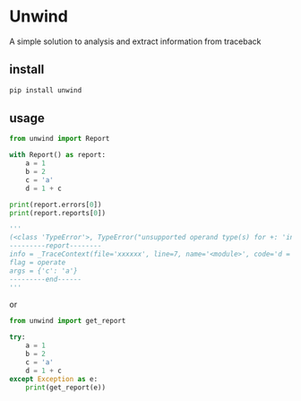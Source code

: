 # Unwind

A simple solution to analysis and extract information from traceback

## install

```bash
pip install unwind
```

## usage

```python
from unwind import Report

with Report() as report:
    a = 1
    b = 2
    c = 'a'
    d = 1 + c

print(report.errors[0])
print(report.reports[0])

'''
(<class 'TypeError'>, TypeError("unsupported operand type(s) for +: 'int' and 'str'"), <traceback object at xxxxx>)
---------report--------
info = _TraceContext(file='xxxxxx', line=7, name='<module>', code='d = 1 + c', locals={...})
flag = operate
args = {'c': 'a'}
---------end------
'''
```

or

```python
from unwind import get_report

try:
    a = 1
    b = 2
    c = 'a'
    d = 1 + c
except Exception as e:
    print(get_report(e))

```